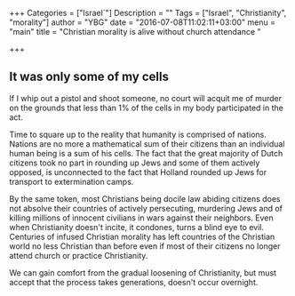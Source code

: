 +++
Categories = ["Israel`"]
Description = ""
Tags = ["Israel", "Christianity", "morality"]
author = "YBG"
date = "2016-07-08T11:02:11+03:00"
menu = "main"
title = "Christian morality is alive without church attendance "

+++

## It was only some of my cells

If I whip out a pistol and shoot someone, no court will acquit me of murder on the grounds that less than 1% of the cells in my body participated in the act.

Time to square up to the reality that humanity is comprised of nations. Nations are no more a mathematical sum of their citizens than an individual human being is a sum of his cells. The fact that the great majority of Dutch citizens took no part in rounding up Jews and some of them actively opposed, is unconnected to the fact that Holland rounded up Jews for transport to extermination camps.

By the same token, most Christians being docile law abiding citizens does not absolve their countries of actively persecuting, murdering Jews and of killing millions of innocent civilians in wars against their neighbors. Even when Christianity doesn't incite, it condones, turns a blind eye to evil. Centuries of infused Christian morality has left countries of the Christian world no less Christian than before even if most of their citizens no longer attend church or practice Christianity.

We can gain comfort from the gradual loosening of Christianity, but must accept that the process takes generations, doesn't occur overnight.


